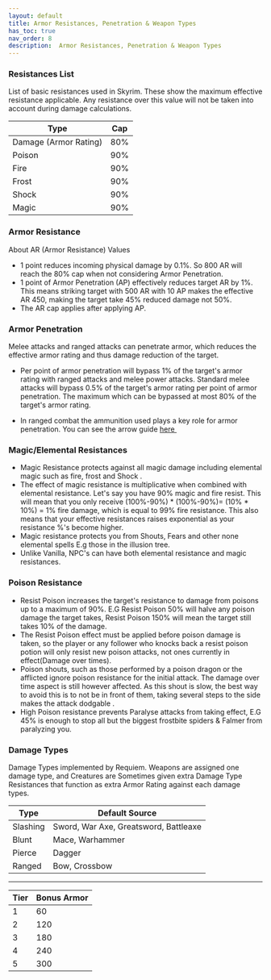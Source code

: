 ```yaml
---
layout: default
title: Armor Resistances, Penetration & Weapon Types
has_toc: true
nav_order: 8
description:  Armor Resistances, Penetration & Weapon Types
---
```


### Resistances List

List of basic resistances used in Skyrim. These show the maximum effective resistance applicable. Any resistance over this value will not be taken into account during damage calculations.

|Type 	|	Cap|
|--|--|
|Damage (Armor Rating)| 	 	80%
|Poison| 	 	90%
|Fire  |	 	90%
|Frost |	 	90%
|Shock |	 	90%
|Magic |	 	90%

### Armor Resistance

About AR (Armor Resistance) Values
-  1 point reduces incoming physical damage by 0.1%. So 800 AR will reach the 80% cap when not considering Armor Penetration.
-  1 point of Armor Penetration (AP) effectively reduces target AR by 1%. This means striking target with 500 AR with 10 AP makes the effective AR 450, making the target take 45% reduced damage not 50%.
-  The AR cap applies after applying AP.


### Armor Penetration

Melee attacks and ranged attacks can penetrate armor, which reduces the effective armor rating and thus damage reduction of the target.

- Per point of armor penetration will bypass 1% of the target's armor rating with ranged attacks and melee power attacks. Standard melee attacks will bypass 0.5% of the target's armor rating per point of armor penetration. The maximum which can be bypassed at most 80% of the target's armor rating. 

- In ranged combat the ammunition used plays a key role for armor penetration. You can see the arrow guide <a href="https://docs.google.com/spreadsheets/d/1Xp1LE79R4uHC2yP7KkA2p1sS-l_TkaRAQfdHV4t0aOM/edit#gid=0" target="_blank" rel="noopener noreferrer">here <svg viewBox="0 0 24 24" aria-labelledby="svg-external-link-title" width="1em" height="1em"><use xlink:href="#svg-external-link"></use></svg></a>

### Magic/Elemental Resistances

- Magic Resistance protects against all magic damage including elemental magic such as fire, frost and Shock .
- The effect of magic resistance is  multiplicative when combined with elemental resistance. Let's say you have 90% magic and fire resist. This will mean that you only receive (100%-90%) * (100%-90%)= (10% * 10%) = 1% fire damage, which is equal to 99% fire resistance. This also means that your effective resistances raises exponential as your resistance %'s become higher.
- Magic resistance protects you from Shouts, Fears and other none elemental spells E.g those in the illusion tree. 
- Unlike Vanilla, NPC's can have both elemental resistance and magic resistances.

### Poison Resistance

- Resist Poison increases the target's resistance to damage from poisons up to a maximum of 90%. E.G Resist Poison 50% will halve any poison damage the target takes, Resist Poison 150% will mean the target still takes 10% of the damage. 
- The Resist Poison effect must be applied before poison damage is taken, so the player or any follower who knocks back a resist poison potion will only resist new poison attacks, not ones currently in effect(Damage over times).
- Poison shouts, such as those performed by a poison dragon or the afflicted ignore poison resistance for the initial attack. The damage over time aspect is still however affected. As this shout is slow, the best way to avoid this is to not be in front of them, taking several steps to the side makes the attack dodgable .
- High Poison resistance prevents Paralyse attacks from taking effect, E.G 45% is enough to stop all but the biggest frostbite spiders & Falmer from paralyzing you. 
 
### Damage Types

Damage Types implemented by Requiem. Weapons are assigned one damage type, and Creatures are Sometimes given extra Damage Type Resistances that function as extra Armor Rating against each damage types.

|Type |	Default Source |
|--|--|
|Slashing |Sword, War Axe, Greatsword, Battleaxe
|Blunt 	|Mace, Warhammer
|Pierce |Dagger
|Ranged |Bow, Crossbow

----

|Tier |Bonus Armor|
|--|--|
|1 |60
|2 |120
|3 |180
|4 |240
|5 |300